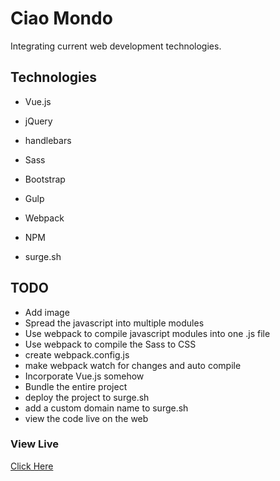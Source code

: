 # Ciao Mondo

Integrating current web development technologies.

## Technologies

 - Vue.js
 - jQuery
 - handlebars

 - Sass
 - Bootstrap

 - Gulp
 - Webpack
 - NPM

 - surge.sh

## TODO

- Add image
- Spread the javascript into multiple modules
- Use webpack to compile javascript modules into one .js file
- Use webpack to compile the Sass to CSS
- create webpack.config.js
- make webpack watch for changes and auto compile
- Incorporate Vue.js somehow
- Bundle the entire project
- deploy the project to surge.sh
- add a custom domain name to surge.sh
- view the code live on the web


### View Live

[Click Here](http://sore-nail.surge.sh/)
